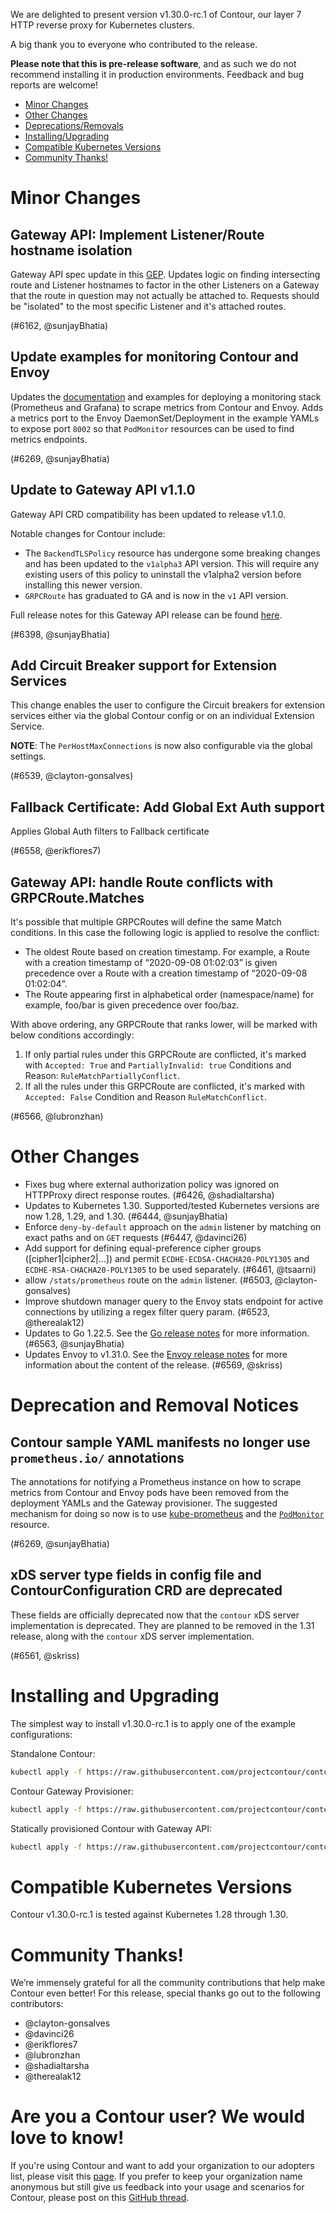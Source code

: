 We are delighted to present version v1.30.0-rc.1 of Contour, our layer 7 HTTP reverse proxy for Kubernetes clusters.

A big thank you to everyone who contributed to the release.

**Please note that this is pre-release software**, and as such we do not recommend installing it in production environments.
Feedback and bug reports are welcome!

- [Minor Changes](#minor-changes)
- [Other Changes](#other-changes)
- [Deprecations/Removals](#deprecation-and-removal-notices)
- [Installing/Upgrading](#installing-and-upgrading)
- [Compatible Kubernetes Versions](#compatible-kubernetes-versions)
- [Community Thanks!](#community-thanks)


# Minor Changes

## Gateway API: Implement Listener/Route hostname isolation

Gateway API spec update in this [GEP](https://github.com/kubernetes-sigs/gateway-api/pull/2465).
Updates logic on finding intersecting route and Listener hostnames to factor in the other Listeners on a Gateway that the route in question may not actually be attached to.
Requests should be "isolated" to the most specific Listener and it's attached routes.

(#6162, @sunjayBhatia)

## Update examples for monitoring Contour and Envoy

Updates the [documentation](https://projectcontour.io/docs/main/guides/prometheus/) and examples for deploying a monitoring stack (Prometheus and Grafana) to scrape metrics from Contour and Envoy.
Adds a metrics port to the Envoy DaemonSet/Deployment in the example YAMLs to expose port `8002` so that `PodMonitor` resources can be used to find metrics endpoints.

(#6269, @sunjayBhatia)

## Update to Gateway API v1.1.0

Gateway API CRD compatibility has been updated to release v1.1.0.

Notable changes for Contour include:
- The `BackendTLSPolicy` resource has undergone some breaking changes and has been updated to the `v1alpha3` API version. This will require any existing users of this policy to uninstall the v1alpha2 version before installing this newer version.
- `GRPCRoute` has graduated to GA and is now in the `v1` API version.

Full release notes for this Gateway API release can be found [here](https://github.com/kubernetes-sigs/gateway-api/releases/tag/v1.1.0).

(#6398, @sunjayBhatia)

## Add Circuit Breaker support for Extension Services

This change enables the user to configure the Circuit breakers for extension services either via the global Contour config or on an individual Extension Service.

**NOTE**: The `PerHostMaxConnections` is now also configurable via the global settings.

(#6539, @clayton-gonsalves)

## Fallback Certificate: Add Global Ext Auth support

Applies Global Auth filters to Fallback certificate

(#6558, @erikflores7)

## Gateway API: handle Route conflicts with GRPCRoute.Matches

It's possible that multiple GRPCRoutes will define the same Match conditions. In this case the following logic is applied to resolve the conflict:

- The oldest Route based on creation timestamp. For example, a Route with a creation timestamp of “2020-09-08 01:02:03” is given precedence over a Route with a creation timestamp of “2020-09-08 01:02:04”.
- The Route appearing first in alphabetical order (namespace/name) for example, foo/bar is given precedence over foo/baz.

With above ordering, any GRPCRoute that ranks lower, will be marked with below conditions accordingly:
1. If only partial rules under this GRPCRoute are conflicted, it's marked with `Accepted: True` and `PartiallyInvalid: true` Conditions and Reason: `RuleMatchPartiallyConflict`.
2. If all the rules under this GRPCRoute are conflicted, it's marked with `Accepted: False` Condition and Reason `RuleMatchConflict`.

(#6566, @lubronzhan)


# Other Changes
- Fixes bug where external authorization policy was ignored on HTTPProxy direct response routes. (#6426, @shadialtarsha)
- Updates to Kubernetes 1.30. Supported/tested Kubernetes versions are now 1.28, 1.29, and 1.30. (#6444, @sunjayBhatia)
- Enforce `deny-by-default` approach on the `admin` listener by matching on exact paths and on `GET` requests (#6447, @davinci26)
- Add support for defining equal-preference cipher groups ([cipher1|cipher2|...]) and permit `ECDHE-ECDSA-CHACHA20-POLY1305` and `ECDHE-RSA-CHACHA20-POLY1305` to be used separately. (#6461, @tsaarni)
- allow `/stats/prometheus` route on the `admin` listener. (#6503, @clayton-gonsalves)
- Improve shutdown manager query to the Envoy stats endpoint for active connections by utilizing a regex filter query param. (#6523, @therealak12)
- Updates to Go 1.22.5. See the [Go release notes](https://go.dev/doc/devel/release#go1.22.minor) for more information. (#6563, @sunjayBhatia)
- Updates Envoy to v1.31.0. See the [Envoy release notes](https://www.envoyproxy.io/docs/envoy/v1.31.0/version_history/v1.31/v1.31.0) for more information about the content of the release. (#6569, @skriss)


# Deprecation and Removal Notices


## Contour sample YAML manifests no longer use `prometheus.io/` annotations

The annotations for notifying a Prometheus instance on how to scrape metrics from Contour and Envoy pods have been removed from the deployment YAMLs and the Gateway provisioner.
The suggested mechanism for doing so now is to use [kube-prometheus](https://github.com/prometheus-operator/kube-prometheus) and the [`PodMonitor`](https://prometheus-operator.dev/docs/operator/design/#podmonitor) resource.

(#6269, @sunjayBhatia)

## xDS server type fields in config file and ContourConfiguration CRD are deprecated

These fields are officially deprecated now that the `contour` xDS server implementation is deprecated.
They are planned to be removed in the 1.31 release, along with the `contour` xDS server implementation.

(#6561, @skriss)


# Installing and Upgrading

The simplest way to install v1.30.0-rc.1 is to apply one of the example configurations:

Standalone Contour:
```bash
kubectl apply -f https://raw.githubusercontent.com/projectcontour/contour/v1.30.0-rc.1/examples/render/contour.yaml
```

Contour Gateway Provisioner:
```bash
kubectl apply -f https://raw.githubusercontent.com/projectcontour/contour/v1.30.0-rc.1/examples/render/contour-gateway-provisioner.yaml
```

Statically provisioned Contour with Gateway API:
```bash
kubectl apply -f https://raw.githubusercontent.com/projectcontour/contour/v1.30.0-rc.1/examples/render/contour-gateway.yaml
```


# Compatible Kubernetes Versions

Contour v1.30.0-rc.1 is tested against Kubernetes 1.28 through 1.30.

# Community Thanks!
We’re immensely grateful for all the community contributions that help make Contour even better! For this release, special thanks go out to the following contributors:

- @clayton-gonsalves
- @davinci26
- @erikflores7
- @lubronzhan
- @shadialtarsha
- @therealak12


# Are you a Contour user? We would love to know!
If you're using Contour and want to add your organization to our adopters list, please visit this [page](https://projectcontour.io/resources/adopters/). If you prefer to keep your organization name anonymous but still give us feedback into your usage and scenarios for Contour, please post on this [GitHub thread](https://github.com/projectcontour/contour/issues/1269).
